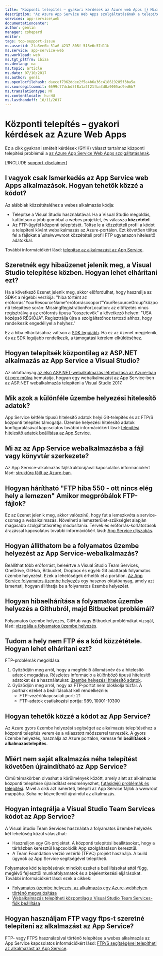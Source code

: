 ```yaml
---
title: "Központi telepítés – gyakori kérdések az Azure web Apps |} Microsoft Docs"
description: "Az Azure App Service Web Apps szolgáltatásának a telepítéssel kapcsolatos gyakori kérdésekre adott válaszok."
services: app-service\web
documentationcenter: 
author: genlin
manager: cshepard
editor: 
tags: top-support-issue
ms.assetid: 2fa5ee6b-51a6-4237-805f-518e6c57d11b
ms.service: app-service-web
ms.workload: web
ms.tgt_pltfrm: ibiza
ms.devlang: na
ms.topic: article
ms.date: 07/10/2017
ms.author: genli
ms.openlocfilehash: daecef7962ddee2f5e4b6a36c418619285f3ba5a
ms.sourcegitcommit: 6699c77dcbd5f8a1a2f21fba3d0a0005ac9ed6b7
ms.translationtype: MT
ms.contentlocale: hu-HU
ms.lasthandoff: 10/11/2017
---
```

# <a name="deployment-faqs-for-web-apps-in-azure"></a>Központi telepítés – gyakori kérdések az Azure Web Apps

Ez a cikk gyakran ismételt kérdések (GYIK) választ tartalmaz központi telepítési problémái a [az Azure App Service Web Apps szolgáltatásának](https://azure.microsoft.com/services/app-service/web/).

[!INCLUDE [support-disclaimer](../../includes/support-disclaimer.md)]

## <a name="i-am-just-getting-started-with-app-service-web-apps-how-do-i-publish-my-code"></a>I vagyok csak Ismerkedés az App Service web Apps alkalmazások. Hogyan tehetők közzé a kódot?

Az alábbiak közzétételéhez a webes alkalmazás kódja:

*   Telepítse a Visual Studio használatával. Ha a Visual Studio megoldás, kattintson a jobb gombbal a webes projektet, és válassza **közzététel**.
*   Az FTP-ügyfél központi telepítését. Töltse le a közzétételi profil a kódot a telepíteni kívánt webalkalmazás az Azure-portálon. Ezt követően töltse fel a fájlokat a \site\wwwroot közzétételi profil FTP ugyanazon hitelesítő adatokkal.

További információkért lásd: [telepítse az alkalmazást az App Service](app-service-deploy-local-git.md).

## <a name="i-see-an-error-message-when-i-try-to-deploy-from-visual-studio-how-do-i-resolve-this"></a>Szeretnék egy hibaüzenet jelenik meg, a Visual Studio telepítése közben. Hogyan lehet elhárítani ezt?

Ha a következő üzenet jelenik meg, akkor előfordulhat, hogy használja az SDK-t a régebbi verziója: "hiba történt az erőforrás"YourResourceName"erőforráscsoport"YourResourceGroup"központi telepítése során: MissingRegistrationForLocation: az előfizetés nincs regisztrálva a az erőforrás típusa "összetevők" a következő helyen: "USA középső RÉGIÓJA". Regisztrálja újra a szolgáltatóhoz tartozó ahhoz, hogy rendelkezik engedéllyel a helyhez." 

Ez a hiba elhárításához váltson a [SDK legújabb](https://azure.microsoft.com/downloads/). Ha ez az üzenet megjelenik, és az SDK legújabb rendelkezik, a támogatási kérelem elküldéséhez.

## <a name="how-do-i-deploy-an-aspnet-application-from-visual-studio-to-app-service"></a>Hogyan telepítsék központilag az ASP.NET alkalmazás az App Service a Visual Studio?
<a id="deployasp"></a>

Az oktatóanyag [az első ASP.NET-webalkalmazás létrehozása az Azure-ban öt perc múlva](app-service-web-get-started-dotnet.md) bemutatja, hogyan egy webalkalmazást az App Service-ben az ASP.NET webalkalmazás telepíteni a Visual Studio 2017.

## <a name="what-are-the-different-types-of-deployment-credentials"></a>Mik azok a különféle üzembe helyezési hitelesítő adatok?

App Service kétféle típusú hitelesítő adatok helyi Git-telepítés és az FTP/S központi telepítés támogatja. Üzembe helyezési hitelesítő adatok konfigurálásával kapcsolatos további információkért lásd: [telepítési hitelesítő adatok beállítása az App Service](app-service-deployment-credentials.md).

## <a name="what-is-the-file-or-directory-structure-of-my-app-service-web-app"></a>Mi az az App Service webalkalmazásba a fájl vagy könyvtár szerkezete?

Az App Service-alkalmazás fájlstruktúrájával kapcsolatos információkért lásd: [struktúra fájlt az Azure-ban](https://github.com/projectkudu/kudu/wiki/File-structure-on-azure).

## <a name="how-do-i-resolve-ftp-error-550---there-is-not-enough-space-on-the-disk-when-i-try-to-ftp-my-files"></a>Hogyan hárítható "FTP hiba 550 - ott nincs elég hely a lemezen" Amikor megpróbálok FTP-fájlok?

Ez az üzenet jelenik meg, akkor valószínű, hogy fut a lemezkvóta a service-csomag a webalkalmazás. Növelheti a lemezterület-szükséglet alapján magasabb szolgáltatásréteg módosítania. Tervek és erőforrás-korlátozások árazással kapcsolatos további információkért lásd: [App Service díjszabás](https://azure.microsoft.com/pricing/details/app-service/).

## <a name="how-do-i-set-up-continuous-deployment-for-my-app-service-web-app"></a>Hogyan állíthatom be a folyamatos üzembe helyezést az App Service-webalkalmazás?

Beállíthat több erőforrást, beleértve a Visual Studio Team Services, OneDrive, GitHub, Bitbucket, Dropbox és egyéb Git adattárak folyamatos üzembe helyezést. Ezek a lehetőségek érhetők el a portálon. [Az App Service folyamatos üzembe helyezés](app-service-continuous-deployment.md) egy hasznos oktatóanyag, amely azt ismerteti, hogyan állíthatja be a folyamatos üzembe helyezést.

## <a name="how-do-i-troubleshoot-issues-with-continuous-deployment-from-github-and-bitbucket"></a>Hogyan hibaelhárítása a folyamatos üzembe helyezés a Githubról, majd Bitbucket problémái?

Folyamatos üzembe helyezés, GitHub vagy Bitbucket problémákat vizsgál, lásd: [vizsgálja a folyamatos üzembe helyezés](https://github.com/projectkudu/kudu/wiki/Investigating-continuous-deployment).

## <a name="i-cant-ftp-to-my-site-and-publish-my-code-how-do-i-resolve-this"></a>Tudom a hely nem FTP és a kód közzététele. Hogyan lehet elhárítani ezt?

FTP-problémák megoldása:

1. Győződjön meg arról, hogy a megfelelő állomásnév és a hitelesítő adatok megadása. Részletes információ a különböző típusú hitelesítő adatokat és a használatukat: [üzembe helyezési hitelesítő adatok](https://github.com/projectkudu/kudu/wiki/Deployment-credentials).
2. Győződjön meg arról, hogy az FTP-portot nem blokkolja tűzfal. A portnak ezeket a beállításokat kell rendelkeznie:
    * FTP-vezérlőkapcsolati port: 21
    * FTP-adatok csatlakozási portja: 989, 10001-10300

## <a name="how-do-i-publish-my-code-to-app-service"></a>Hogyan tehetők közzé a kódot az App Service?

Az Azure gyors üzembe helyezési segítséget az alkalmazás telepítéséhez a központi telepítés verem és a választott módszerrel tervezték. A gyors üzembe helyezés, használja az Azure portálon, keresse fel **beállítások** > **alkalmazástelepítés**.

## <a name="why-does-my-app-sometimes-restart-after-deployment-to-app-service"></a>Miért nem saját alkalmazás néha telepítést követően újraindítható az App Service?

Című témakörben olvashat a körülmények között, amely alatt az alkalmazás központi telepítése újraindítást eredményezhet, [futásidejű problémák és telepítési](https://github.com/projectkudu/kudu/wiki/Deployment-vs-runtime-issues#deployments-and-web-app-restarts"). Mivel a cikk azt ismerteti, telepíti az App Service fájlok a wwwroot mappába. Soha ne közvetlenül újraindul az alkalmazás.

## <a name="how-do-i-integrate-visual-studio-team-services-code-with-app-service"></a>Hogyan integrálja a Visual Studio Team Services kódot az App Service?

A Visual Studio Team Services használata a folyamatos üzembe helyezés két lehetőség közül választhat:

*   Használjon egy Git-projektet. A központi telepítési beállításokat, hogy a tárházban keresztül kapcsolódik App szolgáltatáson keresztül.
*   A Team Foundation verzió vezérlő (TFVC) projekt használja. A build ügynök az App Service segítségével telepítheti.

Folyamatos kód telepítésének mindkét ezeket a beállításokat attól függ, meglévő fejlesztői munkafolyamatok és a bejelentkezési eljárásokat. További információkért lásd: ezek a cikkek: 

*   [Folyamatos üzembe helyezés, az alkalmazás egy Azure-webhelyen történő megvalósítása](https://www.visualstudio.com/docs/release/examples/azure/azure-web-apps-from-build-and-release-hubs)
*   [Webalkalmazás telepítheti központilag a Visual Studio Team Services-fiók beállítása](https://github.com/projectkudu/kudu/wiki/Setting-up-a-VSTS-account-so-it-can-deploy-to-a-Web-App)

## <a name="how-do-i-use-ftp-or-ftps-to-deploy-my-app-to-app-service"></a>Hogyan használjam FTP vagy ftps-t szeretné telepíteni az alkalmazást az App Service?

FTP- vagy FTPS használatával történő telepítése a webes alkalmazás az App Service kapcsolatos információkért lásd: [FTP/S segítségével telepítheti az alkalmazást az App Service](app-service-deploy-ftp.md).
